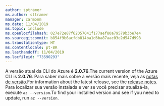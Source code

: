 ```yaml
---
author: sptramer
ms.author: sttramer
manager: carmonm
ms.date: 11/04/2019
ms.topic: include
ms.openlocfilehash: 027e72e87f62057041f177aef80a79579b3be7e4
ms.sourcegitcommit: b854f9b6acfdb814ba1d6ba87aac03e2d547d998
ms.translationtype: HT
ms.contentlocale: pt-BR
ms.lasthandoff: 11/04/2019
ms.locfileid: "73590293"
---
```

<span data-ttu-id="293d0-101">A versão atual da CLI do Azure é __2.0.76__.</span><span class="sxs-lookup"><span data-stu-id="293d0-101">The current version of the Azure CLI is __2.0.76__.</span></span> <span data-ttu-id="293d0-102">Para saber mais sobre a versão mais recente, veja as [notas de versão](../release-notes-azure-cli.md).</span><span class="sxs-lookup"><span data-stu-id="293d0-102">For information about the latest release, see the [release notes](../release-notes-azure-cli.md).</span></span> <span data-ttu-id="293d0-103">Para localizar sua versão instalada e ver se você precisar atualizá-la, execute `az --version`.</span><span class="sxs-lookup"><span data-stu-id="293d0-103">To find your installed version and see if you need to update, run `az --version`.</span></span>

